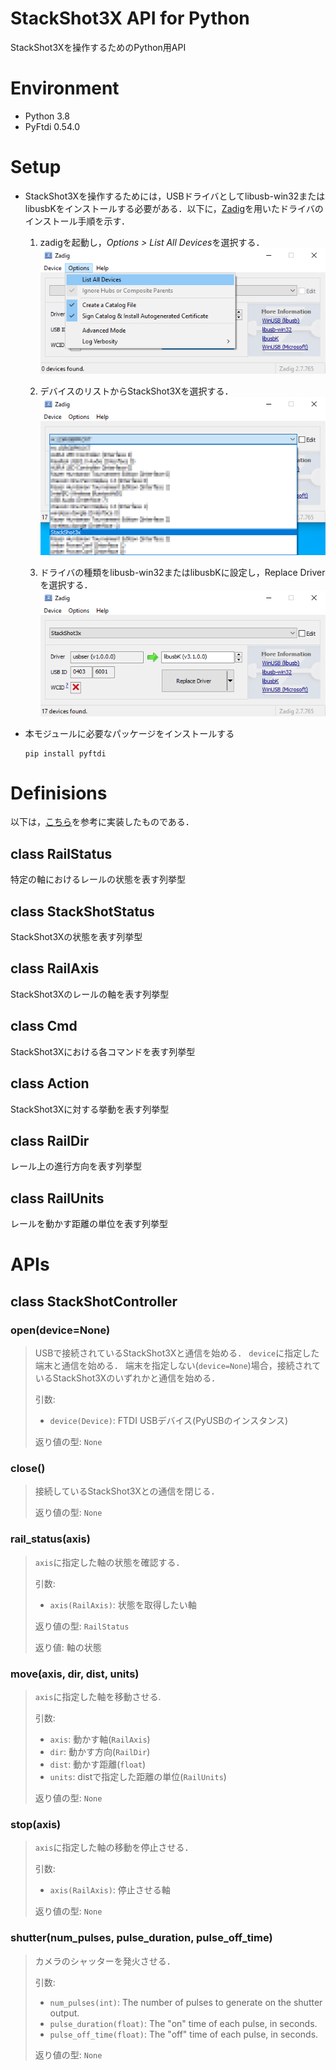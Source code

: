 # StackShot3X API for Python
StackShot3Xを操作するためのPython用API


# Environment
+ Python 3.8
+ PyFtdi 0.54.0


# Setup
+ StackShot3Xを操作するためには，USBドライバとしてlibusb-win32またはlibusbKをインストールする必要がある．以下に，[Zadig](https://zadig.akeo.ie/)を用いたドライバのインストール手順を示す．
	1. zadigを起動し，*Options > List All Devices*を選択する．
	![](/images/step1.png)

	1. デバイスのリストからStackShot3Xを選択する．
	![](/images/step2.png)

	1. ドライバの種類をlibusb-win32またはlibusbKに設定し，Replace Driverを選択する．
	![](/images/step3.png)


+ 本モジュールに必要なパッケージをインストールする
	```
	pip install pyftdi
	```


# Definisions
以下は，[こちら](https://www.cognisys-inc.com/downloads/stackshot/StackShotCommands_1_2.pdf)を参考に実装したものである．

## class RailStatus

特定の軸におけるレールの状態を表す列挙型

## class StackShotStatus

StackShot3Xの状態を表す列挙型

## class RailAxis

StackShot3Xのレールの軸を表す列挙型

## class Cmd

StackShot3Xにおける各コマンドを表す列挙型

## class Action

StackShot3Xに対する挙動を表す列挙型

## class RailDir

レール上の進行方向を表す列挙型

## class RailUnits

レールを動かす距離の単位を表す列挙型


# APIs

## class StackShotController

### open(device=None)

> USBで接続されているStackShot3Xと通信を始める．
`device`に指定した端末と通信を始める．
端末を指定しない(`device=None`)場合，接続されているStackShot3Xのいずれかと通信を始める．
>
> 引数:
> - `device(Device)`: FTDI USBデバイス(PyUSBのインスタンス)
> 
> 返り値の型: `None`


### close()

> 接続しているStackShot3Xとの通信を閉じる．  
>
> 返り値の型: `None`


### rail_status(axis)

> `axis`に指定した軸の状態を確認する．
>
> 引数:
> - `axis(RailAxis)`: 状態を取得したい軸
>
> 返り値の型: `RailStatus`
>
> 返り値: 軸の状態

### move(axis, dir, dist, units)

> `axis`に指定した軸を移動させる.  
>
> 引数:
> - `axis`: 動かす軸(`RailAxis`)
> - `dir`: 動かす方向(`RailDir`)
> - `dist`: 動かす距離(`float`)
> - `units`: distで指定した距離の単位(`RailUnits`)
>
> 返り値の型: `None`


### stop(axis)

> `axis`に指定した軸の移動を停止させる．  
>
> 引数:
> - `axis(RailAxis)`: 停止させる軸
>
> 返り値の型: `None`

### shutter(num_pulses, pulse_duration, pulse_off_time)

> カメラのシャッターを発火させる．  
>
> 引数:
> - `num_pulses(int)`: The number of pulses to generate on the shutter output.
> - `pulse_duration(float)`: The "on" time of each pulse, in seconds.
> - `pulse_off_time(float)`: The "off" time of each pulse, in seconds.
>
> 返り値の型: `None`
